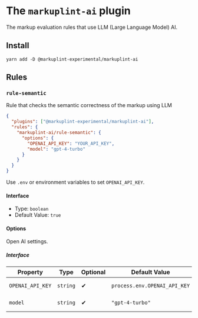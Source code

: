 # The `markuplint-ai` plugin

The markup evaluation rules that use LLM (Large Language Model) AI.

## Install

```shell
yarn add -D @markuplint-experimental/markuplint-ai
```

## Rules

### `rule-semantic`

Rule that checks the semantic correctness of the markup using LLM

```json
{
  "plugins": ["@markuplint-experimental/markuplint-ai"],
  "rules": {
    "markuplint-ai/rule-semantic": {
      "options": {
        "OPENAI_API_KEY": "YOUR_API_KEY",
        "model": "gpt-4-turbo"
      }
    }
  }
}
```

Use `.env` or environment variables to set `OPENAI_API_KEY`.

#### Interface

- Type: `boolean`
- Default Value: `true`

#### Options

Open AI settings.

##### Interface

| Property         | Type     | Optional | Default Value                | Description                                                                 |
| ---------------- | -------- | -------- | ---------------------------- | --------------------------------------------------------------------------- |
| `OPENAI_API_KEY` | `string` | ✔       | `process.env.OPENAI_API_KEY` | :warning: **DO NOT USE this property** instead of the environment variable. |
| `model`          | `string` | ✔       | `"gpt-4-turbo"`              | See https://platform.openai.com/docs/models                                 |
